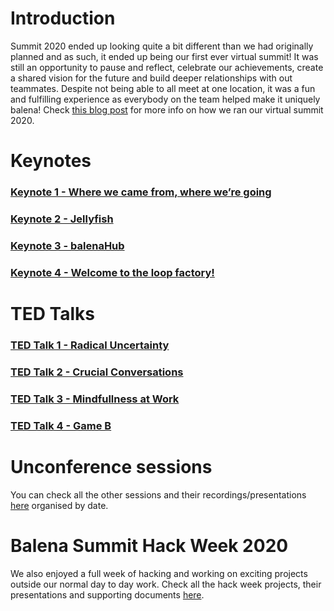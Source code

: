 # Introduction

Summit 2020 ended up looking quite a bit different than we had originally planned and as such, it ended up being our first ever virtual summit! It was still an opportunity to pause and reflect, celebrate our achievements, create a shared vision for the future and build deeper relationships with out teammates. Despite not being able to all meet at one location, it was a fun and fulfilling experience as everybody on the team helped make it uniquely balena! Check [this blog post](https://www.balena.io/blog/how-we-ran-a-virtual-summit-for-100-people/) for more info on how we ran our virtual summit 2020. 


# Keynotes

### [Keynote 1 - Where we came from, where we’re going](https://drive.google.com/drive/u/1/folders/1rPYCLJqsYFDQZUQjdZWF6miR9TS-O8C0)

### [Keynote 2 - Jellyfish](https://drive.google.com/drive/u/1/folders/1zpd7ntmt3EBPAN3t6inTVtwnYvirfixM)

### [Keynote 3 - balenaHub](https://drive.google.com/drive/u/1/folders/14TyKhoW8CEJc3I1XudehJfNo0WJmFkOS)

### [Keynote 4 - Welcome to the loop factory!](https://drive.google.com/drive/u/1/folders/1pLRPkfswBMr0srE-FWx3F0Es8B93nBW1)


# TED Talks

### [TED Talk 1 - Radical Uncertainty](https://drive.google.com/drive/u/1/folders/1bxECBHD7jcXygxLBR-oOfWuYfdZ0eZit)

### [TED Talk 2 - Crucial Conversations](https://drive.google.com/drive/u/1/folders/19Bk2LszKks5vHAvwYeJJAxm_nrAt-b8g)

### [TED Talk 3 - Mindfullness at Work](https://drive.google.com/drive/u/1/folders/1daJmn8Lbwg0dEBrvk5veJ1hNrWoL4Sou)

### [TED Talk 4 - Game B](https://drive.google.com/drive/u/1/folders/135XUCc-btFwxx4spmX0vVOps6FKx80Cl)


# Unconference sessions

You can check all the other sessions and their recordings/presentations [here](https://drive.google.com/drive/u/1/folders/1AHMZUqWme_k1dPFjpWNlYX7wZjDRPGfP) organised by date.


# Balena Summit Hack Week 2020

We also enjoyed a full week of hacking and working on exciting projects outside our normal day to day work. Check all the hack week projects, their presentations and supporting documents [here](https://drive.google.com/drive/u/1/folders/1jmxOvh0tsKbSn4SmlHNVv-ElONS4pAq4). 